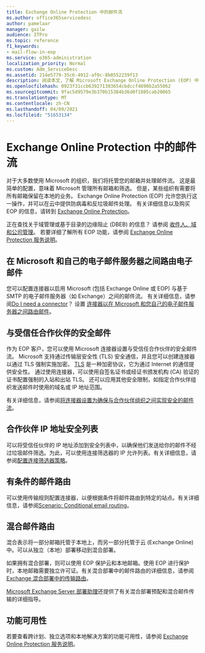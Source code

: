 ```yaml
---
title: Exchange Online Protection 中的邮件流
ms.author: office365servicedesc
author: pamelaar
manager: gailw
audience: ITPro
ms.topic: reference
f1_keywords:
- mail-flow-in-eop
ms.service: o365-administration
localization_priority: Normal
ms.custom: Adm_ServiceDesc
ms.assetid: 214e5779-35c6-4912-af0c-8b0552239f13
description: 阅读本文，了解 Microsoft Exchange Online Protection (EOP) 中的邮件流。
ms.openlocfilehash: 0923f31ccb639271303654cbdccf4890b2a55062
ms.sourcegitcommit: 9fac5d9579e3b370b15384b36d0f1805cab20065
ms.translationtype: MT
ms.contentlocale: zh-CN
ms.lasthandoff: 04/09/2021
ms.locfileid: "51653134"
---
```

# <a name="mail-flow-in-exchange-online-protection"></a>Exchange Online Protection 中的邮件流

对于大多数使用 Microsoft 的组织，我们将托管您的邮箱并处理邮件流。 这是最简单的配置，意味着 Microsoft 管理所有邮箱和筛选。 但是，某些组织有需要将所有邮箱保留在本地的业务。 Exchange Online Protection (EOP) 允许您执行这一操作，并可以在云中提供防病毒和反垃圾邮件处理。 有关详细信息以及购买 EOP 的信息，请转到 [Exchange Online Protection](https://products.office.com/exchange/exchange-email-security-spam-protection)。
  
正在查找关于域管理或基于目录的边缘阻止 (DBEB) 的信息？ 请参阅 [收件人、域和公司管理](recipient-domain-and-company-management.md)。 若要详细了解所有 EOP 功能，请参阅 [Exchange Online Protection 服务说明](exchange-online-protection-service-description.md)。
  
## <a name="routing-email-between-microsoft-and-your-own-email-servers"></a>在 Microsoft 和自己的电子邮件服务器之间路由电子邮件

您可以配置连接器以启用 Microsoft (包括 Exchange Online 或 EOP) 与基于 SMTP 的电子邮件服务器（如 Exchange）之间的邮件流。 有关详细信息，请参阅[Do I need a connector](/exchange/mail-flow-best-practices/use-connectors-to-configure-mail-flow/do-i-need-to-create-a-connector)？ 设置 [连接器以在 Microsoft 和您自己的电子邮件服务器之间路由邮件](/exchange/mail-flow-best-practices/use-connectors-to-configure-mail-flow/set-up-connectors-to-route-mail)。
  
## <a name="secure-messaging-with-a-trusted-partner"></a>与受信任合作伙伴的安全邮件

作为 EOP 客户，您可以使用 Microsoft 连接器设置与受信任合作伙伴的安全邮件流。 Microsoft 支持通过传输层安全性 (TLS) 安全通信，并且您可以创建连接器以通过 TLS 强制实施加密。 [TLS](/microsoft-365/compliance/exchange-online-uses-tls-to-secure-email-connections) 是一种加密协议，它为通过 Internet 的通信提供安全性。 通过使用连接器，可以使用自签名证书或经证书颁发机构 (CA) 验证的证书配置强制的入站和出站 TLS。 还可以应用其他安全限制，如指定合作伙伴组织发送邮件时使用的域名或 IP 地址范围。 
  
有关详细信息，请参阅[将连接器设置为确保与合作伙伴组织之间实现安全的邮件流](/exchange/mail-flow-best-practices/use-connectors-to-configure-mail-flow/set-up-connectors-for-secure-mail-flow-with-a-partner)。
  
## <a name="safe-listing-a-partners-ip-address"></a>合作伙伴 IP 地址安全列表

可以将受信任伙伴的 IP 地址添加到安全列表中，以确保他们发送给你的邮件不经过垃圾邮件筛选。为此，可以使用连接筛选器的 IP 允许列表。有关详细信息，请参阅[配置连接筛选器策略](/microsoft-365/security/office-365-security/configure-the-connection-filter-policy)。
  
## <a name="conditional-mail-routing"></a>有条件的邮件路由

可以使用传输规则配置连接器，以便根据条件将邮件路由到特定的站点。有关详细信息，请参阅[Scenario: Conditional email routing](/exchange/mail-flow-best-practices/use-connectors-to-configure-mail-flow/conditional-mail-routing)。
  
## <a name="hybrid-mail-routing"></a>混合邮件路由

混合表示将一部分邮箱托管于本地上，而另一部分托管于云 (Exchange Online) 中。可以从独立（本地）部署移动到混合部署。
  
如果拥有混合部署，则可以使用 EOP 保护云和本地邮箱。使用 EOP 进行保护时，本地邮箱需要独立许可证。有关混合部署中的邮件路由的详细信息，请参阅 [Exchange 混合部署中的传输路由](/exchange/transport-routing)。
  
[Microsoft Exchange Server 部署助理](/exchange/exchange-deployment-assistant)还提供了有关混合部署预配和混合邮件传输的详细指导。 
  
## <a name="feature-availability"></a>功能可用性

若要查看跨计划、独立选项和本地解决方案的功能可用性，请参阅 [Exchange Online Protection 服务说明](exchange-online-protection-service-description.md)。